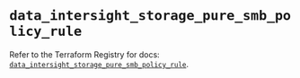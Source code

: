 # `data_intersight_storage_pure_smb_policy_rule`

Refer to the Terraform Registry for docs: [`data_intersight_storage_pure_smb_policy_rule`](https://registry.terraform.io/providers/ciscodevnet/intersight/1.0.71/docs/data-sources/storage_pure_smb_policy_rule).
